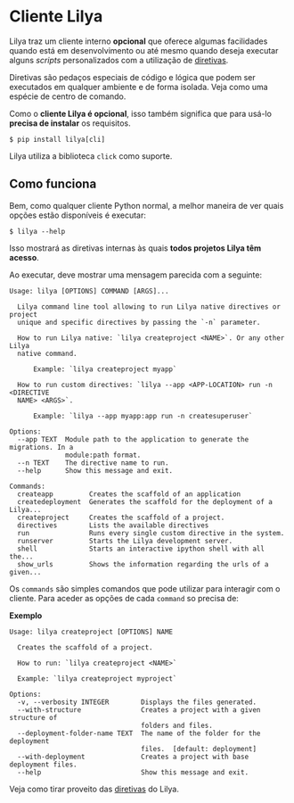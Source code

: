 # Cliente Lilya

Lilya traz um cliente interno **opcional** que oferece algumas facilidades quando está em desenvolvimento
ou até mesmo quando deseja executar alguns *scripts* personalizados com a utilização de [diretivas](./directives/directives.md).

Diretivas são pedaços especiais de código e lógica que podem ser executados em qualquer ambiente e de forma isolada. Veja como uma espécie de centro de comando.

Como o **cliente Lilya é opcional**, isso também significa que para usá-lo **precisa de instalar** os requisitos.

```shell
$ pip install lilya[cli]
```

Lilya utiliza a biblioteca `click` como suporte.

## Como funciona

Bem, como qualquer cliente Python normal, a melhor maneira de ver quais opções estão disponíveis é executar:

```shell
$ lilya --help
```

Isso mostrará as diretivas internas às quais **todos projetos Lilya têm acesso**.

Ao executar, deve mostrar uma mensagem parecida com a seguinte:

```shell
Usage: lilya [OPTIONS] COMMAND [ARGS]...

  Lilya command line tool allowing to run Lilya native directives or project
  unique and specific directives by passing the `-n` parameter.

  How to run Lilya native: `lilya createproject <NAME>`. Or any other Lilya
  native command.

      Example: `lilya createproject myapp`

  How to run custom directives: `lilya --app <APP-LOCATION> run -n <DIRECTIVE
  NAME> <ARGS>`.

      Example: `lilya --app myapp:app run -n createsuperuser`

Options:
  --app TEXT  Module path to the application to generate the migrations. In a
              module:path format.
  --n TEXT    The directive name to run.
  --help      Show this message and exit.

Commands:
  createapp         Creates the scaffold of an application
  createdeployment  Generates the scaffold for the deployment of a Lilya...
  createproject     Creates the scaffold of a project.
  directives        Lists the available directives
  run               Runs every single custom directive in the system.
  runserver         Starts the Lilya development server.
  shell             Starts an interactive ipython shell with all the...
  show_urls         Shows the information regarding the urls of a given...
```

Os `commands` são simples comandos que pode utilizar para interagir com o cliente. Para aceder as opções de cada `command` so precisa de:

**Exemplo**

```shell
Usage: lilya createproject [OPTIONS] NAME

  Creates the scaffold of a project.

  How to run: `lilya createproject <NAME>`

  Example: `lilya createproject myproject`

Options:
  -v, --verbosity INTEGER        Displays the files generated.
  --with-structure               Creates a project with a given structure of
                                 folders and files.
  --deployment-folder-name TEXT  The name of the folder for the deployment
                                 files.  [default: deployment]
  --with-deployment              Creates a project with base deployment files.
  --help                         Show this message and exit.
```

Veja como tirar proveito das [diretivas](./directives/directives.md) do Lilya.
